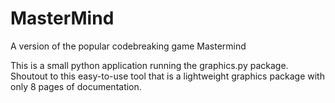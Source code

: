 # MasterMind
A version of the popular codebreaking game Mastermind

This is a small python application running the graphics.py package. Shoutout to this easy-to-use tool that is a lightweight graphics package with only 8 pages of documentation.
